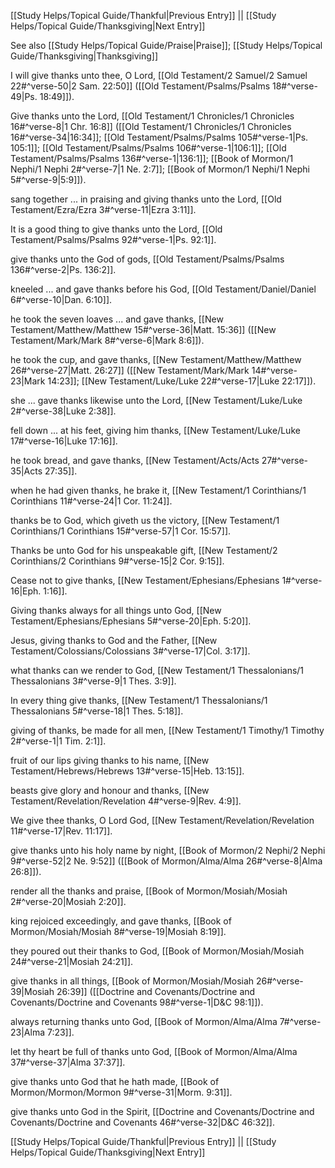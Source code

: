 [[Study Helps/Topical Guide/Thankful|Previous Entry]]  ||  [[Study Helps/Topical Guide/Thanksgiving|Next Entry]]

 See also [[Study Helps/Topical Guide/Praise|Praise]]; [[Study Helps/Topical Guide/Thanksgiving|Thanksgiving]]

 I will give thanks unto thee, O Lord, [[Old Testament/2 Samuel/2 Samuel 22#^verse-50|2 Sam. 22:50]] ([[Old Testament/Psalms/Psalms 18#^verse-49|Ps. 18:49]]).

 Give thanks unto the Lord, [[Old Testament/1 Chronicles/1 Chronicles 16#^verse-8|1 Chr. 16:8]] ([[Old Testament/1 Chronicles/1 Chronicles 16#^verse-34|16:34]]; [[Old Testament/Psalms/Psalms 105#^verse-1|Ps. 105:1]]; [[Old Testament/Psalms/Psalms 106#^verse-1|106:1]]; [[Old Testament/Psalms/Psalms 136#^verse-1|136:1]]; [[Book of Mormon/1 Nephi/1 Nephi 2#^verse-7|1 Ne. 2:7]]; [[Book of Mormon/1 Nephi/1 Nephi 5#^verse-9|5:9]]).

 sang together ... in praising and giving thanks unto the Lord, [[Old Testament/Ezra/Ezra 3#^verse-11|Ezra 3:11]].

 It is a good thing to give thanks unto the Lord, [[Old Testament/Psalms/Psalms 92#^verse-1|Ps. 92:1]].

 give thanks unto the God of gods, [[Old Testament/Psalms/Psalms 136#^verse-2|Ps. 136:2]].

 kneeled ... and gave thanks before his God, [[Old Testament/Daniel/Daniel 6#^verse-10|Dan. 6:10]].

 he took the seven loaves ... and gave thanks, [[New Testament/Matthew/Matthew 15#^verse-36|Matt. 15:36]] ([[New Testament/Mark/Mark 8#^verse-6|Mark 8:6]]).

 he took the cup, and gave thanks, [[New Testament/Matthew/Matthew 26#^verse-27|Matt. 26:27]] ([[New Testament/Mark/Mark 14#^verse-23|Mark 14:23]]; [[New Testament/Luke/Luke 22#^verse-17|Luke 22:17]]).

 she ... gave thanks likewise unto the Lord, [[New Testament/Luke/Luke 2#^verse-38|Luke 2:38]].

 fell down ... at his feet, giving him thanks, [[New Testament/Luke/Luke 17#^verse-16|Luke 17:16]].

 he took bread, and gave thanks, [[New Testament/Acts/Acts 27#^verse-35|Acts 27:35]].

 when he had given thanks, he brake it, [[New Testament/1 Corinthians/1 Corinthians 11#^verse-24|1 Cor. 11:24]].

 thanks be to God, which giveth us the victory, [[New Testament/1 Corinthians/1 Corinthians 15#^verse-57|1 Cor. 15:57]].

 Thanks be unto God for his unspeakable gift, [[New Testament/2 Corinthians/2 Corinthians 9#^verse-15|2 Cor. 9:15]].

 Cease not to give thanks, [[New Testament/Ephesians/Ephesians 1#^verse-16|Eph. 1:16]].

 Giving thanks always for all things unto God, [[New Testament/Ephesians/Ephesians 5#^verse-20|Eph. 5:20]].

 Jesus, giving thanks to God and the Father, [[New Testament/Colossians/Colossians 3#^verse-17|Col. 3:17]].

 what thanks can we render to God, [[New Testament/1 Thessalonians/1 Thessalonians 3#^verse-9|1 Thes. 3:9]].

 In every thing give thanks, [[New Testament/1 Thessalonians/1 Thessalonians 5#^verse-18|1 Thes. 5:18]].

 giving of thanks, be made for all men, [[New Testament/1 Timothy/1 Timothy 2#^verse-1|1 Tim. 2:1]].

 fruit of our lips giving thanks to his name, [[New Testament/Hebrews/Hebrews 13#^verse-15|Heb. 13:15]].

 beasts give glory and honour and thanks, [[New Testament/Revelation/Revelation 4#^verse-9|Rev. 4:9]].

 We give thee thanks, O Lord God, [[New Testament/Revelation/Revelation 11#^verse-17|Rev. 11:17]].

 give thanks unto his holy name by night, [[Book of Mormon/2 Nephi/2 Nephi 9#^verse-52|2 Ne. 9:52]] ([[Book of Mormon/Alma/Alma 26#^verse-8|Alma 26:8]]).

 render all the thanks and praise, [[Book of Mormon/Mosiah/Mosiah 2#^verse-20|Mosiah 2:20]].

 king rejoiced exceedingly, and gave thanks, [[Book of Mormon/Mosiah/Mosiah 8#^verse-19|Mosiah 8:19]].

 they poured out their thanks to God, [[Book of Mormon/Mosiah/Mosiah 24#^verse-21|Mosiah 24:21]].

 give thanks in all things, [[Book of Mormon/Mosiah/Mosiah 26#^verse-39|Mosiah 26:39]] ([[Doctrine and Covenants/Doctrine and Covenants/Doctrine and Covenants 98#^verse-1|D&C 98:1]]).

 always returning thanks unto God, [[Book of Mormon/Alma/Alma 7#^verse-23|Alma 7:23]].

 let thy heart be full of thanks unto God, [[Book of Mormon/Alma/Alma 37#^verse-37|Alma 37:37]].

 give thanks unto God that he hath made, [[Book of Mormon/Mormon/Mormon 9#^verse-31|Morm. 9:31]].

 give thanks unto God in the Spirit, [[Doctrine and Covenants/Doctrine and Covenants/Doctrine and Covenants 46#^verse-32|D&C 46:32]].

[[Study Helps/Topical Guide/Thankful|Previous Entry]]  ||  [[Study Helps/Topical Guide/Thanksgiving|Next Entry]]